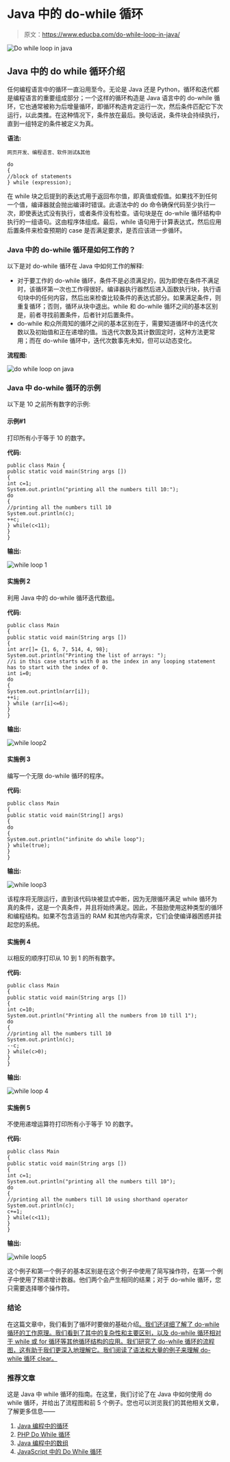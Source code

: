 # Java 中的 do-while 循环

> 原文：<https://www.educba.com/do-while-loop-in-java/>

![Do while loop in java](img/437c1c136d9211f5437c7fc5c80dd1db.png)



## Java 中的 do while 循环介绍

任何编程语言中的循环一直沿用至今。无论是 Java 还是 Python，循环和迭代都是编程语言的重要组成部分；一个这样的循环构造是 Java 语言中的 do-while 循环，它也通常被称为后增量循环，即循环构造肯定运行一次，然后条件匹配它下次运行，以此类推。在这种情况下，条件放在最后。换句话说，条件块会持续执行，直到一组特定的条件被定义为真。

**语法:**

<small>网页开发、编程语言、软件测试&其他</small>

```
do
{
//block of statements
} while (expression);
```

在 while 块之后提到的表达式用于返回布尔值，即真值或假值。如果找不到任何一个值，编译器就会抛出编译时错误。此语法中的 do 命令确保代码至少执行一次，即使表达式没有执行，或者条件没有检查。语句块是在 do-while 循环结构中执行的一组语句。这由程序体组成。最后，while 语句用于计算表达式，然后应用后置条件来检查预期的 case 是否满足要求，是否应该进一步循环。

### Java 中的 do-while 循环是如何工作的？

以下是对 do-while 循环在 Java 中如何工作的解释:

*   对于要工作的 do-while 循环，条件不是必须满足的，因为即使在条件不满足时，该循环第一次也工作得很好。编译器执行器然后进入函数执行块，执行语句块中的任何内容，然后出来检查比较条件的表达式部分。如果满足条件，则重复循环；否则，循环从块中退出。while 和 do-while 循环之间的基本区别是，前者寻找前置条件，后者针对后置条件。
*   do-while 和众所周知的循环之间的基本区别在于，需要知道循环中的迭代次数以及初始值和正在递增的值。当迭代次数及其计数固定时，这种方法更常用；而在 do-while 循环中，迭代次数事先未知，但可以动态变化。

**流程图:**

![do while loop on java](img/75ad56a582379063ae78032e259e5d96.png)



### Java 中 do-while 循环的示例

以下是 10 之前所有数字的示例:

#### 示例#1

打印所有小于等于 10 的数字。

**代码:**

```
public class Main {
public static void main(String args [])
{
int c=1;
System.out.println("printing all the numbers till 10:");
do
{
//printing all the numbers till 10
System.out.println(c);
++c;
} while(c<11);
}
}
```

**输出:**

![while loop 1](img/92587f74b847303275b05d113bbd2687.png)



#### 实施例 2

利用 Java 中的 do-while 循环迭代数组。

**代码:**

```
public class Main
{
public static void main(String args [])
{
int arr[]= {1, 6, 7, 514, 4, 98};
System.out.println("Printing the list of arrays: ");
//i in this case starts with 0 as the index in any looping statement has to start with the index of 0.
int i=0;
do
{
System.out.println(arr[i]);
++i;
} while (arr[i]<=6);
}
}
```

**输出:**

![while loop2](img/62760b9c916de92a9a2117999f0de75e.png)



#### 实施例 3

编写一个无限 do-while 循环的程序。

**代码:**

```
public class Main
{
public static void main(String[] args)
{
do
{
System.out.println("infinite do while loop");
} while(true);
}
}
```

**输出:**

![while loop3 ](img/ff87549c908c81ae26b3a545b90afa2e.png)



该程序将无限运行，直到该代码块被显式中断，因为无限循环满足 while 循环为真的条件，这是一个真条件，并且将始终满足。因此，不鼓励使用这种类型的循环和编程结构。如果不包含适当的 RAM 和其他内存需求，它们会使编译器困惑并挂起您的系统。

#### 实施例 4

以相反的顺序打印从 10 到 1 的所有数字。

**代码:**

```
public class Main
{
public static void main(String args [])
{
int c=10;
System.out.println("Printing all the numbers from 10 till 1");
do
{
//printing all the numbers till 10
System.out.println(c);
--c;
} while(c>0);
}
}
```

**输出:**

![while loop 4](img/b8f652bb5ed168a41c2d6ba8e3c3f5b6.png)



#### 实施例 5

不使用递增运算符打印所有小于等于 10 的数字。

**代码:**

```
public class Main
{
public static void main(String args [])
{
int c=1;
System.out.println("printing all the numbers till 10");
do
{
//printing all the numbers till 10 using shorthand operator
System.out.println(c);
c+=1;
} while(c<11);
}
}
```

**输出:**

![while loop5](img/ec40be7031d5f34a33afc3b997600f96.png)



这个例子和第一个例子的基本区别是在这个例子中使用了简写操作符，在第一个例子中使用了预递增计数器。他们两个会产生相同的结果；对于 do-while 循环，您只需要选择哪个操作符。

### 结论

在这篇文章中，我们看到了循环时要做的基础介绍[。我们还详细了解了 do-while 循环的工作原理。我们看到了其中的复杂性和主要区别，以及 do-while 循环相对于 while 或 for 循环等其他循环结构的应用。我们研究了 do-while 循环的流程图，这有助于我们更深入地理解它。我们阅读了语法和大量的例子来理解 do-while 循环 clear。](https://www.educba.com/do-while-loop-in-python/)

### 推荐文章

这是 Java 中 while 循环的指南。在这里，我们讨论了在 Java 中如何使用 do while 循环，并给出了流程图和前 5 个例子。您也可以浏览我们的其他相关文章，了解更多信息——

1.  [Java 编程中的循环](https://www.educba.com/loops-in-java-programming/)
2.  [PHP Do While 循环](https://www.educba.com/php-do-while-loop/)
3.  [Java 编程中的数组](https://www.educba.com/arrays-in-java-programming/)
4.  [JavaScript 中的 Do While 循环](https://www.educba.com/do-while-loop-in-javascript/)





